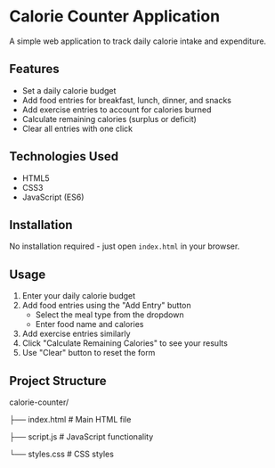# Calorie Counter Application

A simple web application to track daily calorie intake and expenditure.

## Features

- Set a daily calorie budget
- Add food entries for breakfast, lunch, dinner, and snacks
- Add exercise entries to account for calories burned
- Calculate remaining calories (surplus or deficit)
- Clear all entries with one click

## Technologies Used

- HTML5
- CSS3
- JavaScript (ES6)

## Installation

No installation required - just open `index.html` in your browser.

## Usage

1. Enter your daily calorie budget
2. Add food entries using the "Add Entry" button
   - Select the meal type from the dropdown
   - Enter food name and calories
3. Add exercise entries similarly
4. Click "Calculate Remaining Calories" to see your results
5. Use "Clear" button to reset the form

## Project Structure

   calorie-counter/
   
   ├── index.html # Main HTML file
   
   ├── script.js # JavaScript functionality
   
   └── styles.css # CSS styles
